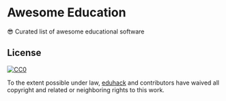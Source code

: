 # Awesome Education
😎 Curated list of awesome educational software

## License

[![CC0](http://mirrors.creativecommons.org/presskit/buttons/88x31/svg/cc-zero.svg)](https://creativecommons.org/publicdomain/zero/1.0/)

To the extent possible under law, [eduhack](https://github.com/eduhack) and contributors have waived all copyright and related or neighboring rights to this work.
